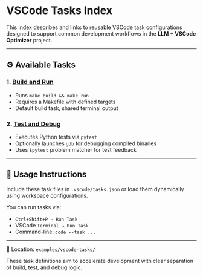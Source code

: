 # VSCode Tasks Index

This index describes and links to reusable VSCode task configurations designed to support common development workflows in the **LLM + VSCode Optimizer** project.

---

## ⚙️ Available Tasks

### 1. [Build and Run](build-and-run.json)

* Runs `make build && make run`
* Requires a Makefile with defined targets
* Default build task, shared terminal output

### 2. [Test and Debug](test-and-debug.json)

* Executes Python tests via `pytest`
* Optionally launches `gdb` for debugging compiled binaries
* Uses `$pytest` problem matcher for test feedback

---

## 📁 Usage Instructions

Include these task files in `.vscode/tasks.json` or load them dynamically using workspace configurations.

You can run tasks via:

* `Ctrl+Shift+P → Run Task`
* VSCode `Terminal → Run Task`
* Command-line: `code --task ...`

---

📁 Location: `examples/vscode-tasks/`

These task definitions aim to accelerate development with clear separation of build, test, and debug logic.
